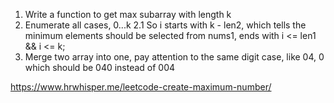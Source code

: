 1. Write a function to get max subarray with length k
2. Enumerate all cases, 0...k 
2.1 So i starts with k - len2, which tells the minimum elements should be selected from nums1, ends with  i <= len1 && i <= k;
3. Merge two array into one, pay attention to the same digit case, like 04, 0 which should be 040 instead of 004

https://www.hrwhisper.me/leetcode-create-maximum-number/